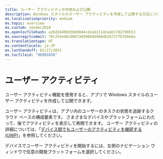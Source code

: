```yaml
---
title: ユーザー アクティビティの作成および公開
description: Windows スタイルのユーザー アクティビティを作成して公開する方法について説明します。 ユーザー アクティビティは、アプリ内のユーザーのタスクの状態を追跡するクラウド ベースの構成要素です。
ms.localizationpriority: medium
ms.topic: overview
ms.custom: seodec2018
ms.openlocfilehash: a2bd1649b93bb9044c42ab21142aab1782790553
ms.sourcegitcommit: 79c254e48c00d7a050864b90ddb2b727f67b0e8a
ms.translationtype: HT
ms.contentlocale: ja-JP
ms.lasthandoff: 01/27/2021
ms.locfileid: "98901650"
---
```

# <a name="user-activities"></a>ユーザー アクティビティ

ユーザー アクティビティ機能を使用すると、アプリで Windows スタイルのユーザー アクティビティを作成して公開できます。

ユーザー アクティビティは、アプリ内のユーザーのタスクの状態を追跡するクラウド ベースの構成要素です。 さまざまなデバイスやプラットフォームにわたって、後でアクティビティを表示して再開できます。 ユーザー アクティビティの詳細については、「[デバイス間でもユーザーのアクティビティを継続する (UWP)](/windows/uwp/launch-resume/useractivities)」を参照してください。

デバイスでユーザー アクティビティを開始するには、左側のナビゲーション ウィンドウで任意の開発プラットフォームを選択してください。